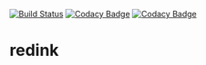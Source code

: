 [![Build Status](https://travis-ci.com/nikita715/redink.svg?token=jEarESup48JrjMXis6e8&branch=dev)](https://travis-ci.com/nikita715/redink)
[![Codacy Badge](https://api.codacy.com/project/badge/Grade/8ae7b38917ff48dca84f448b40cc2607)](https://www.codacy.com/app/nikita715/redink?utm_source=github.com&amp;utm_medium=referral&amp;utm_content=nikita715/redink&amp;utm_campaign=Badge_Grade)
[![Codacy Badge](https://api.codacy.com/project/badge/Coverage/8ae7b38917ff48dca84f448b40cc2607)](https://www.codacy.com/app/nikita715/redink?utm_source=github.com&utm_medium=referral&utm_content=nikita715/redink&utm_campaign=Badge_Coverage)
# redink
